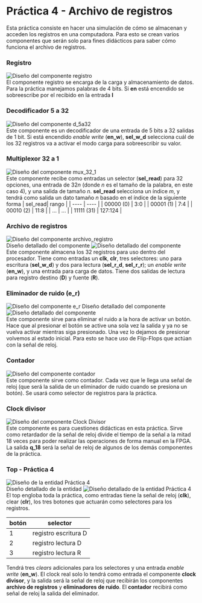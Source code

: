 # Práctica 4 - Archivo de registros
Esta práctica consiste en hacer una simulación de cómo se almacenan y acceden los registros en una computadora.
Para esto se crean varios componentes que serán solo para fines didácticos para saber cómo funciona el archivo de registros.

### Registro
![Diseño del componente registro](/P4.%20Archivo%20de%20registros/registro.png)
<br>El componente registro se encarga de la carga y almacenamiento de datos. Para la práctica manejamos palabras de 4 bits.
Si **en** está encendido se sobreescribe por el recibido en la entrada **I**

### Decodificador 5 a 32
![Diseño del componente d_5a32](/P4.%20Archivo%20de%20registros/d_5a32.png)
<br>Este componente es un decodificador de una entrada de 5 bits a 32 salidas de 1 bit. Si está encendido *enable write* (**en_w**), **sel_w_d** selecciona cuál de los 32 registros va a activar el modo carga para sobreescribir su valor.

### Multiplexor 32 a 1
![Diseño del componente mux_32_1](/P4.%20Archivo%20de%20registros/mux_32_1.png)
<br>Este componente recibe como entradas un selector (**sel_read**) para 32 opciones, una entrada de 32*n* (donde *n* es el tamaño de la palabra, en este caso 4), y una salida de tamaño *n*.
**sel_read** selecciona un índice *m*, y tendrá como salida un dato tamaño *n* basado en el índice de la siguiente forma
| sel_read| rango |
| ---- | ---- |
| 00000 (0) | 3:0 |
| 00001 (1) | 7:4 |
| 00010 (2) | 11:8 |
| ... | ... |
| 11111 (31) | 127:124 |

### Archivo de registros
![Diseño del componente archivo_registro](/P4.%20Archivo%20de%20registros/archivo_registro_1.png)
<br>Diseño detallado del componente
![Diseño detallado del componente](/P4.%20Archivo%20de%20registros/archivo_registro_2.png)
<br>Este componente almacena los 32 registros para uso dentro del procesador. Tiene como entradas un **clk**, **clr**, tres selectores: uno para escritura (**sel_w_d**) y dos para lectura (**sel_r_d**, **sel_r_r**); un *enable write* (**en_w**), y una entrada para carga de datos. Tiene dos salidas de lectura para registro destino (**D**) y fuente (**R**).

### Eliminador de ruido (e_r)
![Diseño del componente e_r](/P4.%20Archivo%20de%20registros/e_r_1.png)
Diseño detallado del componente
![Diseño detallado del componente](/P4.%20Archivo%20de%20registros/e_r.png)
<br>Este componente sirve para eliminar el ruido a la hora de activar un botón.
Hace que al presionar el botón se active una sola vez la salida y ya no se vuelva activar mientras siga presionado. Una vez lo dejamos de presionar volvemos al estado inicial.
Para esto se hace uso de Flip-Flops que actúan con la señal de reloj.

### Contador
![Diseño del componente contador](/P4.%20Archivo%20de%20registros/cont.png)
<br>Este componente sirve como contador. Cada vez que le llega una señal de reloj (que será la salida de un eliminador de ruido cuando se presiona un botón). Se usará como selector de registros para la práctica.

### Clock divisor
![Diseño del componente Clock Divisor](/P4.%20Archivo%20de%20registros/clk_divisor.png)
<br>Este componente es para cuestiones didácticas en esta práctica. Sirve como retardador de la señal de reloj divide el tiempo de la señal a la mitad 18 veces para poder realizar las operaciones de forma manual en la FPGA. La salida **q_18** será la señal de reloj de algunos de los demás componentes de la práctica.

### Top - Práctica 4
![Diseño de la entidad Práctica 4](/P4.%20Archivo%20de%20registros/top_practica4_1.png)
<br>Diseño detallado de la entidad
![Diseño detallado de la entidad Práctica 4](/P4.%20Archivo%20de%20registros/top_practica4_2.png)
<br>El top engloba toda la práctica, como entradas tiene la señal de reloj (**clk**), clear (**clr**), los tres botones que actuarán como selectores para los registros.

| botón | selector |
| ------ | ------ |
| 1 | registro escritura D |
| 2 | registro lectura D |
| 3 | registro lectura R |

Tendrá tres *clears* adicionales para los selectores y una entrada *enable write* (**en_w**).
El clock real solo lo tendrá como entrada el componente **clock divisor**, y la salida será la señal de reloj que recibirán los componentes **archivo de registros** y **eliminadores de ruido**. El **contador** recibirá como señal de reloj la salida del eliminador.